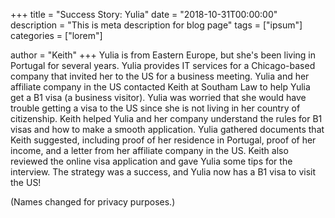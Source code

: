 +++
title = "Success Story: Yulia"
date = "2018-10-31T00:00:00"
description = "This is meta description for blog page"
tags = ["ipsum"]
categories = ["lorem"]

author = "Keith"
+++
Yulia is from Eastern Europe, but she's been living in Portugal for several years. Yulia provides IT services for a Chicago-based company that invited her to the US for a business meeting. Yulia and her affiliate company in the US contacted Keith at Southam Law to help Yulia get a B1 visa (a business visitor). Yulia was worried that she would have trouble getting a visa to the US since she is not living in her country of citizenship. Keith helped Yulia and her company understand the rules for B1 visas and how to make a smooth application. Yulia gathered documents that Keith suggested, including proof of her residence in Portugal, proof of her income, and a letter from her affiliate company in the US. Keith also reviewed the online visa application and gave Yulia some tips for the interview. The strategy was a success, and Yulia now has a B1 visa to visit the US!

(Names changed for privacy purposes.)
